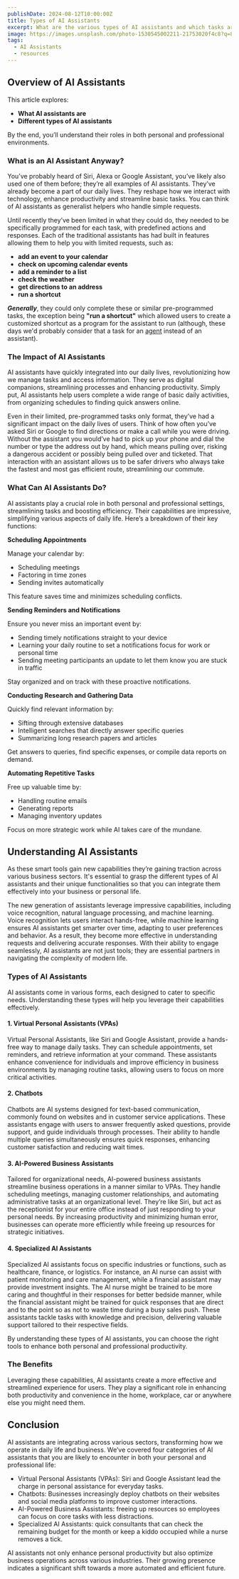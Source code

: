 ```yaml
---
publishDate: 2024-08-12T10:00:00Z
title: Types of AI Assistants
excerpt: What are the various types of AI assistants and which tasks are they best suited for?
image: https://images.unsplash.com/photo-1530545002211-21753020f4c8?q=80&w=2809&auto=format&fit=crop&ixlib=rb-4.0.3&ixid=M3wxMjA3fDB8MHxwaG90by1wYWdlfHx8fGVufDB8fHx8fA%3D%3D
tags:
  - AI Assistants
  - resources
---
```


## Overview of AI Assistants

This article explores:

* **What AI assistants are**  
* **Different types of AI assistants**

By the end, you’ll understand their roles in both personal and professional environments.

### What is an AI Assistant Anyway?

You’ve probably heard of Siri, Alexa or Google Assistant, you’ve likely also used one of them  before; they’re all examples of AI assistants. They’ve already become a part of our daily lives. They reshape how we interact with technology, enhance productivity and streamline basic tasks. You can think of AI assistants as generalist helpers who handle simple requests.

Until recently they’ve been limited in what they could do, they needed to be specifically programmed for each task, with predefined actions and responses.  Each of the traditional assistants has had built in features allowing them to help you with limited requests, such as:

* **add an event to your calendar**
* **check on upcoming calendar events**
* **add a reminder to a list**
* **check the weather**
* **get directions to an address**
* **run a shortcut**

***Generally***, they could only complete these or similar pre-programmed tasks, the exception being **"run a shortcut"** which allowed users to create a customized shortcut as a program for the assistant to run (although, these days we'd probably consider that a task for an [agent](./types-of-ai-agents) instead of an assistant).

### The Impact of AI Assistants

AI assistants have quickly integrated into our daily lives, revolutionizing how we manage tasks and access information. They serve as digital companions, streamlining processes and enhancing productivity. Simply put, AI assistants help users complete a wide range of basic daily activities, from organizing schedules to finding quick answers online.

Even in their limited, pre-programmed tasks only format, they’ve had a significant impact on the daily lives of users.  Think of how often you’ve asked Siri or Google to find directions or make a call while you were driving.  Without the assistant you would’ve had to pick up your phone and dial the number or type the address out by hand, which means pulling over, risking a dangerous accident or possibly being pulled over and ticketed.  That interaction with an assistant allows us to be safer drivers who always take the fastest and most gas efficient route, streamlining our commute.

### What Can AI Assistants Do?

AI assistants play a crucial role in both personal and professional settings, streamlining tasks and boosting efficiency. Their capabilities are impressive, simplifying various aspects of daily life.  Here’s a breakdown of their key functions:

**Scheduling Appointments**
  
Manage your calendar by:

* Scheduling meetings  
* Factoring in time zones  
* Sending invites automatically

This feature saves time and minimizes scheduling conflicts.

**Sending Reminders and Notifications**

Ensure you never miss an important event by:

* Sending timely notifications straight to your device  
* Learning your daily routine to set a notifications focus for work or personal time  
* Sending meeting participants an update to let them know you are stuck in traffic

Stay organized and on track with these proactive notifications.

**Conducting Research and Gathering Data**

Quickly find relevant information by:

* Sifting through extensive databases
* Intelligent searches that directly answer specific queries
* Summarizing long research papers and articles

Get answers to queries, find specific expenses, or compile data reports on demand.

**Automating Repetitive Tasks**

Free up valuable time by:

* Handling routine emails
* Generating reports
* Managing inventory updates

Focus on more strategic work while AI takes care of the mundane.

## Understanding AI Assistants

As these smart tools gain new capabilities they’re gaining traction across various business sectors. It's essential to grasp the different types of AI assistants and their unique functionalities so that you can integrate them effectively into your business or personal life.

The new generation of assistants leverage impressive capabilities, including voice recognition, natural language processing, and machine learning. Voice recognition lets users interact hands-free, while machine learning ensures AI assistants get smarter over time, adapting to user preferences and behavior. As a result, they become more effective in understanding requests and delivering accurate responses. With their ability to engage seamlessly, AI assistants are not just tools; they are essential partners in navigating the complexity of modern life.

### Types of AI Assistants

AI assistants come in various forms, each designed to cater to specific needs. Understanding these types will help you leverage their capabilities effectively.

#### **1\. Virtual Personal Assistants (VPAs)**

Virtual Personal Assistants, like Siri and Google Assistant, provide a hands-free way to manage daily tasks. They can schedule appointments, set reminders, and retrieve information at your command. These assistants enhance convenience for individuals and improve efficiency in business environments by managing routine tasks, allowing users to focus on more critical activities.

#### **2\. Chatbots**

Chatbots are AI systems designed for text-based communication, commonly found on websites and in customer service applications. These assistants engage with users to answer frequently asked questions, provide support, and guide individuals through processes. Their ability to handle multiple queries simultaneously ensures quick responses, enhancing customer satisfaction and reducing wait times.

#### **3\. AI-Powered Business Assistants**

Tailored for organizational needs, AI-powered business assistants streamline business operations in a manner similar to VPAs. They handle scheduling meetings, managing customer relationships, and automating administrative tasks at an organizational level. They’re like Siri, but act as the receptionist for your entire office instead of just responding to your personal needs.  By increasing productivity and minimizing human error, businesses can operate more efficiently while freeing up resources for strategic initiatives.

#### **4\. Specialized AI Assistants**

Specialized AI assistants focus on specific industries or functions, such as healthcare, finance, or logistics. For instance, an AI nurse can assist with patient monitoring and care management, while a financial assistant may provide investment insights. The AI nurse might be trained to be more caring and thoughtful in their responses for better bedside manner, while the financial assistant might be trained for quick responses that are direct and to the point so as not to waste time during a busy sales push. These assistants tackle tasks with knowledge and precision, delivering valuable support tailored to their respective fields.

By understanding these types of AI assistants, you can choose the right tools to enhance both personal and professional productivity.

### The Benefits

Leveraging these capabilities, AI assistants create a more effective and streamlined experience for users. They play a significant role in enhancing both productivity and convenience in the home, workplace, car or anywhere else you might need them.

## Conclusion

AI assistants are integrating across various sectors, transforming how we operate in daily life and business. We’ve covered four categories of AI assistants that you are likely to encounter in both your personal and professional life:

* Virtual Personal Assistants (VPAs): Siri and Google Assistant lead the charge in personal assistance for everyday tasks.   
* Chatbots:  Businesses increasingly deploy chatbots on their websites and social media platforms to improve customer interactions.   
* AI-Powered Business Assistants: freeing up resources so employees can focus on core tasks with less distractions.  
* Specialized AI Assistants: quick consultants that can check the remaining budget for the month or keep a kiddo occupied while a nurse removes a tick.

AI assistants not only enhance personal productivity but also optimize business operations across various industries. Their growing presence indicates a significant shift towards a more automated and efficient future.
